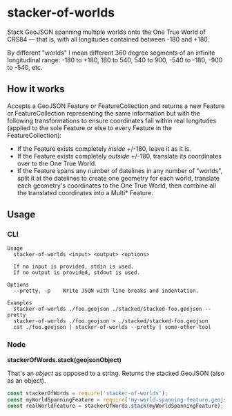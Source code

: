 # stacker-of-worlds

Stack GeoJSON spanning multiple worlds onto the One True World of CRS84 — that is, with all longitudes contained between -180 and +180.

By different "worlds" I mean different 360 degree segments of an infinite longitudinal range: -180 to +180, 180 to 540, 540 to 900, -540 to -180, -900 to -540, etc.

## How it works

Accepts a GeoJSON Feature or FeatureCollection and returns a new Feature or FeatureCollection representing the same information but with the following transformations to ensure coordinates fall within real longitudes (applied to the sole Feature or else to every Feature in the FeatureCollection):

- If the Feature exists completely *inside* +/-180, leave it as it is.
- If the Feature exists completely *outside* +/-180, translate its coordinates over to the One True World.
- If the Feature spans any number of datelines in any number of "worlds", split it at the datelines to create one geometry for each world, translate each geometry's coordinates to the One True World, then combine all the translated coordinates into a Multi* Feature.

## Usage

### CLI

```
Usage
  stacker-of-worlds <input> <output> <options>

  If no input is provided, stdin is used.
  If no output is provided, stdout is used.

Options
  --pretty, -p    Write JSON with line breaks and indentation.

Examples
  stacker-of-worlds ./foo.geojson ./stacked/stacked-foo.geojson --pretty
  stacker-of-worlds ./foo.geojson > ./stacked/stacked-foo.geojson
  cat ./foo.geojson | stacker-of-worlds --pretty | some-other-tool
```

### Node

**stackerOfWords.stack(geojsonObject)**

That's an *object* as opposed to a string. Returns the stacked GeoJSON (also as an object).

```js
const stackerOfWords = require('stacker-of-worlds');
const myWorldSpanningFeature = require('my-world-spanning-feature.geojson');
const realWorldFeature = stackerOfWords.stack(myWorldSpanningFeature);
```
